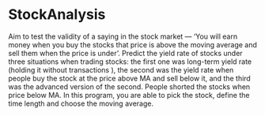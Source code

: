 # StockAnalysis
Aim to test the validity of a saying in the stock market —  ‘You will earn money when you buy the stocks that price is above the moving average and sell them when the price is under’. 
Predict the yield rate of stocks under three situations when trading stocks: the first one was long-term yield rate (holding it without transactions
), the second was the yield rate when people buy the stock at the price above MA and sell below it, and the third was the advanced version of the second. People shorted the stocks when price below MA. 
In this program, you are able to pick the stock, define the time length and choose the moving average. 
